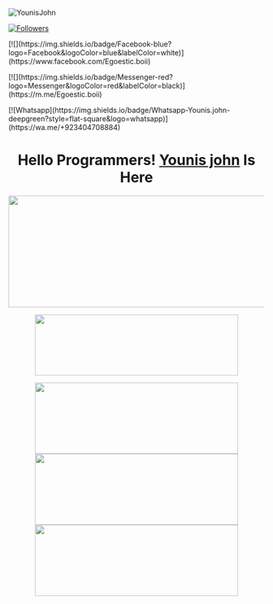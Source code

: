 ![YounisJohn](https://komarev.com/ghpvc/?username=YounisJohn&color=blue)
</p>
<a href="https://github.com/YounisJohn/followers">
</p>
<img title="Followers" src="https://img.shields.io/github/followers/YounisJohn?label=Followers&color=red&style=flat-square"></a>
</p>
[![](https://img.shields.io/badge/Facebook-blue?logo=Facebook&logoColor=blue&labelColor=white)](https://www.facebook.com/Egoestic.boii)
</p>
[![](https://img.shields.io/badge/Messenger-red?logo=Messenger&logoColor=red&labelColor=black)](https://m.me/Egoestic.boii)
</p>
[![Whatsapp](https://img.shields.io/badge/Whatsapp-Younis.john-deepgreen?style=flat-square&logo=whatsapp)](https://wa.me/+923404708884)

</p>
<h1 align="center">
  <b>Hello Programmers!<b> <a href="https://www.facebook.com/Egoestic.boii" target="blank">Younis john</a> Is Here
</h1>
<p align="center">
  <img width="600" height="220" src="https://github-readme-stats.vercel.app/api?username=YounisJohn&show_icons=true&theme=chartreuse-dark&locale=id">
</p>
<p align="center">
  <img width="400" height="120" src="https://github-readme-stats.vercel.app/api/top-langs/?username=YounisJohn&layout=compact&theme=chartreuse-dark">
</p>
<p align="center">
<a href="https://github.com/Dapunta/sakera"><img width="400" height="140" src="https://github-readme-stats.vercel.app/api/pin/?username=YounisJohn&repo=Facebot&theme=chartreuse-dark"></a>
<a href="https://github.com/Dapunta/elite"><img width="400" height="140" src="https://github-readme-stats.vercel.app/api/pin/?username=YounisJohn&repo=Dawn&theme=chartreuse-dark"></a>
<a href="https://github.com/Dapunta/premium"><img width="400" height="140" src="https://github-readme-stats.vercel.app/api/pin/?username=YounisJohn&repo=Force&theme=chartreuse-dark"></a>
